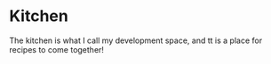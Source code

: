 # Kitchen
The kitchen is what I call my development space, and tt is a place for recipes to come together!
